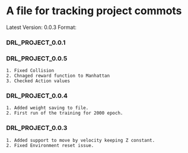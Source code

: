 #	 A file for tracking project commots
Latest Version: 0.0.3
Format: 
### DRL_PROJECT_0.0.1 ###

### DRL_PROJECT_0.0.5 ###
	1. Fixed Collision
	2. Chnaged reward function to Manhattan
	3. Checked Action values

### DRL_PROJECT_0.0.4 ###
	1. Added weight saving to file.
	2. First run of the training for 2000 epoch.

### DRL_PROJECT_0.0.3 ###
	1. Added support to move by velocity keeping Z constant.
	2. Fixed Environment reset issue.
